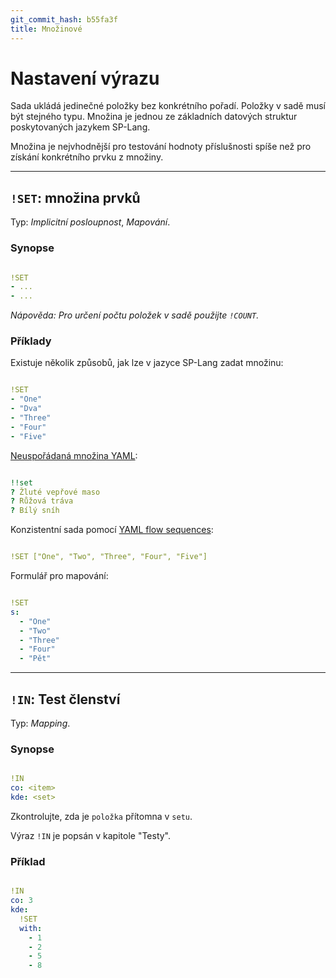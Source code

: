 ```yaml
---
git_commit_hash: b55fa3f
title: Množinové
---
```


# Nastavení výrazu


Sada ukládá jedinečné položky bez konkrétního pořadí.
Položky v sadě musí být stejného typu.
Množina je jednou ze základních datových struktur poskytovaných jazykem SP-Lang.

Množina je nejvhodnější pro testování hodnoty příslušnosti spíše než pro získání konkrétního prvku z množiny.

--- 

## `!SET`: množina prvků 

Typ:  _Implicitní posloupnost_, _Mapování_.

### Synopse
```yaml

!SET
- ...
- ...
```

_Nápověda: Pro určení počtu položek v sadě použijte `!COUNT`._


### Příklady

Existuje několik způsobů, jak lze v jazyce SP-Lang zadat množinu:
```yaml

!SET
- "One"
- "Dva"
- "Three"
- "Four"
- "Five"
```


[Neuspořádaná množina YAML](https://yaml.org/spec/1.2.2/#example-unordered-sets):
```yaml

!!set
? Žluté vepřové maso
? Růžová tráva
? Bílý sníh
```


Konzistentní sada pomocí [YAML flow sequences](https://yaml.org/spec/1.2.2/#741-flow-sequences):
```yaml

!SET ["One", "Two", "Three", "Four", "Five"]
```


Formulář pro mapování:
```yaml

!SET
s:
  - "One"
  - "Two"
  - "Three"
  - "Four"
  - "Pět"
```


--- 

## `!IN`: Test členství 

Typ: _Mapping_.

### Synopse
```yaml

!IN
co: <item>
kde: <set>
```

Zkontrolujte, zda je `položka` přítomna v `setu`.

Výraz `!IN` je popsán v kapitole "Testy".

### Příklad
```yaml

!IN
co: 3
kde:
  !SET
  with:
    - 1
    - 2
    - 5
    - 8 
```
